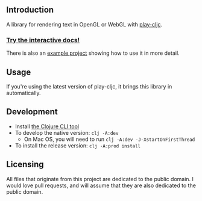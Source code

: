 ## Introduction

A library for rendering text in OpenGL or WebGL with [play-cljc](https://github.com/oakes/play-cljc).

### [Try the interactive docs!](https://oakes.github.io/play-cljc/cljs/play-cljc.gl.text.html)

There is also an [example project](https://github.com/oakes/play-cljc-examples/tree/master/ui-gallery) showing how to use it in more detail.

## Usage

If you're using the latest version of play-cljc, it brings this library in automatically.

## Development

* Install [the Clojure CLI tool](https://clojure.org/guides/getting_started#_clojure_installer_and_cli_tools)
* To develop the native version: `clj -A:dev`
  * On Mac OS, you will need to run `clj -A:dev -J-XstartOnFirstThread`
* To install the release version: `clj -A:prod install`

## Licensing

All files that originate from this project are dedicated to the public domain. I would love pull requests, and will assume that they are also dedicated to the public domain.
